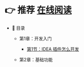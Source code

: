 # 👉 推荐 [在线阅读](https://zhengshuhai.github.io/#/) 

- :memo: 目录

   - 第1章：开发入门
       - [第1节：IDEA 插件怎么开发](https://github.com/ZhengShuHai/ZhengShuHai.github.io/blob/project/docs/md/idea-plugin/2021-08-27-%E6%8A%80%E6%9C%AF%E8%B0%83%E7%A0%94IDEA%E6%8F%92%E4%BB%B6%E6%80%8E%E4%B9%88%E5%BC%80%E5%8F%91.md)
       
   - 第2章：基础功能
